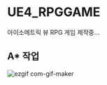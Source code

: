 # UE4_RPGGAME
아이소메트릭 뷰 RPG 게임 제작중...

## A* 작업
![ezgif com-gif-maker](https://user-images.githubusercontent.com/77636255/203097012-78140712-63c3-4380-986d-3577b03dc844.gif)
